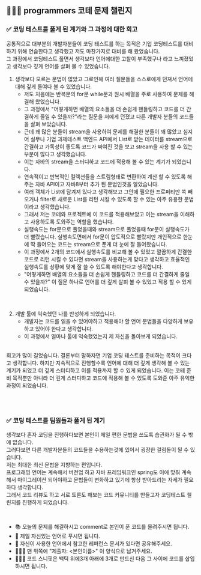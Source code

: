 ## 🧑🏻‍💻 programmers 코테 문제 챌린지

### ✅ 코딩 테스트를 풀게 된 계기와 그 과정에 대한 회고
공통적으로 대부분의 개발자분들이 코딩 테스트를 하는 목적은 기업 코딩테스트를 대비하기 위해 연습한다고 생각했고 저도 마찬가지로 대비를 해 왔었습니다.<br>
그 과정에서 코딩테스트 풀면서 생각보다 언어에대한 고찰이 부족했구나 라고 느껴졌었고 생각보다 깊게 언어를 살펴 볼 수 있었습니다.

 1. 생각보다 모르는 문법이 많았고 그로인해 여러 질문들을 스스로에게 던져서 언어에 대해 깊게 들여다 볼 수 있었습니다.
     - 저도 처음에는 반복문의 for문 while문과 원시 배열을 주로 사용하여 문제를 해결해 왔었습니다.
     - 그 과정에서 "어떻게하면 배열의 요소들을 더 손쉽게 핸들링하고 코드를 더 간결하게 줄일 수 있을까?"라는 질문을 저에게 던졌고 다른 개발자 분들의 코드들을 살펴 보았습니다.
     - 근데 꽤 많은 분들이 stream을 사용하여 문제를 해결한 분들이 꽤 많았고 심지어 실무나 기업 과제테스트 백엔드 API에서 List로 받는 데이터를 stream으로 간결하고 가독성이 좋도록 코드가 짜여진 것을 보고 stream을 사용 할 수 있는 부분이 많다고 생각했습니다.
     - 이는 자바의 stream을 스터디하고 코드에 적용해 볼 수 있는 계기가 되었습니다.
     - 연속적이고 반복적인 컬렉션들을 스트림형태로 변환하여 계산 할 수 있도록 해주는 자바 API이고 자바8부터 추가 된 문법인것을 알았습니다.
     - 여러 객체가 List에 담겨져 있다고 생각해보고 그안에 필요한 프로퍼티만 쏙 빼오거나 filter로 새로운 List를 리턴 시킬 수 있도록 할 수 있는 아주 유용한 문법이라고 생각했습니다.
     - 그래서 저는 코테와 프로젝트에 이 코드를 적용해보았고 이는 stream을 이해하고 사용하도록 도와주는 역할을 했습니다.
     - 실행속도는 for문으로 풀었을때와 stream으로 풀었을때 for문이 실행속도가 더 빨랐습니다. 실행속도면에서 for문이 압도적으로 빨랐지만 개인적으로 한눈에 딱 들어오는 코드는 stream으로 푼게 더 눈에 잘 들어왔습니다.
     - 이 과정에서 2개의 코드에서 실행속도를 비교해 볼 수 있었고 깔끔하게 간결한 코드로 리턴 시킬 수 있다면 stream을 사용하는게 맞다고 생각하고 효율적인 실행속도를  상황에 맞게 잘 쓸 수 있도록 해야한다고 생각합니다.
     - "어떻게하면 배열의 요소들을 더 손쉽게 핸들링하고 코드를 더 간결하게 줄일 수 있을까?" 이 질문 하나로 언어를 더 깊게 살펴 볼 수 있었고 적용 할 수 있게되었습니다.
<br>

   2. 개발 툴에 익숙했던 나를 반성하게 되었습니다.
      - 개발자는 코드를 읽을 수 있어야하고 적용해야 할 언어 문법들을 다양하게 보유하고 있어야 한다고 생각합니다.
      - 이 과정에서 얼마나 툴에 익숙했었는지 제 자신을 돌아보게 되었습니다.
<br>
   회고가 많이 길었습니다. 결론부터 말하자면 기업 코딩 테스트를 준비하는 목적이 크다고 생각합니다.
하지만 지속적으로 진행할수록 언어에 대해 더 깊게 생각해 볼 수 있는 계기가 되었고 더 깊게 스터디하고 이를 적용까지 할 수 있게 되었습니다.
이는 코테 준비 목적뿐만 아니라 더 깊게 스터디하고 코드에 적용해 볼 수 있도록 도와준 아주 유익한 과정이 되었습니다.

<br><br>

### ✅ 코딩 테스트를 팀원들과 풀게 된 계기
생각보다 혼자 코딩을 진행하다보면 본인이 제일 편한 문법을 쓰도록 습관화가 될 수 밖에 없습니다.<br>
   그러다보면 다른 개발자분들의 코드들을 수용하는것에 있어서 굉장한 걸림돌이 될 수 있습니다.<br>
   저는 최대한 최신 문법을 지향하는 편입니다.<br>
   프로그래밍 언어는 계속해서 버전업 하고 자바 프레임워크인 spring도 이에 맞춰 계속해서 마이그레이션 되어야하고 문법들이 변화하고 있기에 항상 받아드리는 자세가 필요하다 생각합니다. <br>
   그래서 코드 리뷰도 하고 서로 토론도 해보는 코드 커뮤니티를 만들고자 코딩테스트 챌린지를 진행하게 되었습니다.

<br>

- 📚 오늘의 문제를 해결하시고 comment로 본인이 푼 코드를 올려주시면 됩니다.
- 🚀 제일 자신있는 언어로 푸시면 됩니다.
- 📑 자신이 사용한 언어에서 참고한 레퍼런스 문서가 있다면 공유해주세요.
- 🧑🏻‍💻 맨 위쪽에 "제출자: <본인이름>" 이 양식으로 남겨주세요.
- 🧑🏻‍💻 코드 스니핏은 백틱 위에3개 아래에 3개로 만드신 다음 그 사이에 코드를 삽입하시면 됩니다.
